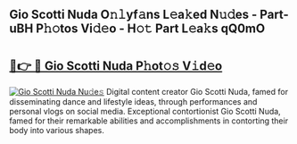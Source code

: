 ## Gio Scotti Nuda O𝚗𝚕yf𝚊ns L𝚎a𝚔ed N𝚞𝚍es - Part-uBH P𝚑𝚘tos Vi𝚍𝚎o - H𝚘𝚝 Part L𝚎a𝚔s qQ0mO

# <h2><a href="http://kf0ftnj.oniu.top/?m=Gio+Scotti+Nuda">🔗👉 🔴 Gio Scotti Nuda P𝚑ot𝚘𝚜 V𝚒d𝚎o</a></h2>

[![Gio Scotti Nuda Nu𝚍e𝚜](https://i.imgur.com/0qMVB7G.gif)](http://kf0ftnj.oniu.top/?m=Gio+Scotti+Nuda)
Digital content creator Gio Scotti Nuda, famed for disseminating dance and lifestyle ideas, through performances and personal vlogs on social media. Exceptional contortionist Gio Scotti Nuda, famed for their remarkable abilities and accomplishments in contorting their body into various shapes.  
